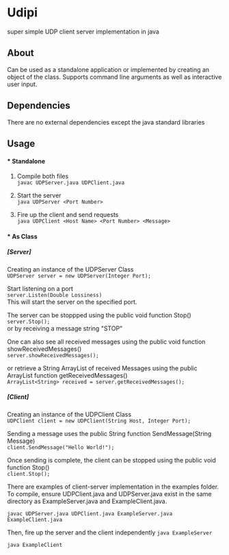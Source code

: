# Udipi
super simple UDP client server implementation in java

## About
Can be used as a standalone application or implemented by creating an object of the class.
Supports command line arguments as well as interactive user input.

## Dependencies
There are no external dependencies except the java standard libraries

## Usage
#### * Standalone

1. Compile both files  
`javac UDPServer.java UDPClient.java`  

2. Start the server  
`java UDPServer <Port Number>`  

3. Fire up the client and send requests  
`java UDPClient <Host Name> <Port Number> <Message>`  

#### * As Class  

##### [Server]
Creating an instance of the UDPServer Class  
`UDPServer server = new UDPServer(Integer Port);`  

Start listening on a port  
`server.Listen(Double Lossiness)`  
This will start the server on the specified port.  

The server can be stoppped using the public void function Stop()  
`server.Stop();`  
or by receiving a message string "STOP"  

One can also see all received messages using the public void function showReceivedMessages()     
`server.showReceivedMessages();`  

or retrieve a String ArrayList of received Messages using the public ArrayList<String> function getReceivedMessages()  
`ArrayList<String> received = server.getReceivedMessages();`


##### [Client]
Creating an instance of the UDPClient Class   
`UDPClient client = new UDPClient(String Host, Integer Port);`  

Sending a message uses the public String function SendMessage(String Message)  
`client.SendMessage("Hello World!");`  

Once sending is complete, the client can be stopped using the public void function Stop()  
`client.Stop();`  
  
 
 
  
 There are examples of client-server implementation in the examples folder. To compile, ensure UDPClient.java and UDPServer.java exist in the same directory as ExampleServer.java and ExampleClient.java.
  
 `javac UDPServer.java UDPClient.java ExampleServer.java ExampleClient.java`

 Then, fire up the server and the client independently
  `java ExampleServer`  
  
  `java ExampleClient`    
